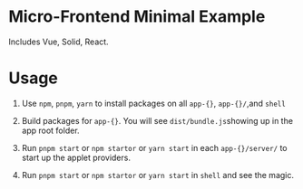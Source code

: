 # Micro-Frontend Minimal Example

Includes Vue, Solid, React.

# Usage

1. Use `npm`, `pnpm`, `yarn` to install packages on all `app-{}`, `app-{}/`,and
   `shell`

2. Build packages for `app-{}`. You will see `dist/bundle.js`showing up
   in the app root folder.

3. Run `pnpm start` or `npm startor` or `yarn start` in each `app-{}/server/` to start up the
   applet providers.

4. Run `pnpm start` or `npm startor` or `yarn start` in `shell` and see
   the magic.
